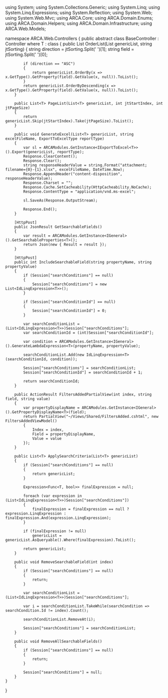 using System;
using System.Collections.Generic;
using System.Linq;
using System.Linq.Expressions;
using System.Reflection;
using System.Web;
using System.Web.Mvc;
using ARCA.Core;
using ARCA.Domain.Enums;
using ARCA.Domain.Helpers;
using ARCA.Domain.Infrastructure;
using ARCA.Web.Models;

namespace ARCA.Web.Controllers
{
    public abstract class BaseController<T> : Controller where T : class 
    {
        public List<T> OrderList(List<T> genericList, string jtSorting)
        {
            string direction = jtSorting.Split(' ')[1];
            string field = jtSorting.Split(' ')[0];

            if (direction == "ASC")
            {
                return genericList.OrderBy(x => x.GetType().GetProperty(field).GetValue(x, null)).ToList();
            }
            return genericList.OrderByDescending(x => x.GetType().GetProperty(field).GetValue(x, null)).ToList();
        }

        public List<T> PageList(List<T> genericList, int jtStartIndex, int jtPageSize)
        {
            return genericList.Skip(jtStartIndex).Take(jtPageSize).ToList();
        }

        public void GenerateExcel(List<T> genericList, string excelFileName, ExportToExcelType reportType)
        {
            var sl = ARCAModules.GetInstance<IExportToExcel<T>>().Export(genericList, reportType);
            Response.ClearContent();
            Response.Clear();
            string responseHeaderValue = string.Format("attachment; filename={0}-{1}.xlsx", excelFileName, DateTime.Now);
            Response.AppendHeader("content-disposition", responseHeaderValue);
            Response.Charset = "";
            Response.Cache.SetCacheability(HttpCacheability.NoCache);
            Response.ContentType = "application/vnd.ms-excel";

            sl.SaveAs(Response.OutputStream);

            Response.End();
        }

        [HttpPost]
        public JsonResult GetSearchableFields()
        {
            var result = ARCAModules.GetInstance<IGeneral>().GetSearchableProperties<T>();
            return Json(new { Result = result });
        }

        [HttpPost]
        public int IncludeSearchableField(string propertyName, string propertyValue)
        {
            if (Session["searchConditions"] == null)
            {
                Session["searchConditions"] = new List<IdLinqExpression<T>>();
            }

            if (Session["searchConditionId"] == null)
            {
                Session["searchConditionId"] = 0;
            }

            var searchConditionList = (List<IdLinqExpression<T>>)Session["searchConditions"];
            var searchConditionId = (int)Session["searchConditionId"];

            var condition = ARCAModules.GetInstance<IGeneral>().GenerateLambdaExpression<T>(propertyName, propertyValue);

            searchConditionList.Add(new IdLinqExpression<T>(searchConditionId, condition));

            Session["searchConditions"] = searchConditionList;
            Session["searchConditionId"] = searchConditionId + 1;

            return searchConditionId;
        }

        public ActionResult FiltersAddedPartialView(int index, string field, string value)
        {
            var propertyDisplayName = ARCAModules.GetInstance<IGeneral>().GetPropertyDisplayName<T>(field);
            return PartialView("~/Views/Shared/FiltersAdded.cshtml", new FiltersAddedViewModel()
            {
                Index = index,
                Field = propertyDisplayName,
                Value = value
            });
        }

        public List<T> ApplySearchCriteria(List<T> genericList)
        {
            if (Session["searchConditions"] == null)
            {
                return genericList;
            }

            Expression<Func<T, bool>> finalExpression = null;

            foreach (var expression in (List<IdLinqExpression<T>>)Session["searchConditions"])
            {
                finalExpression = finalExpression == null ? expression.LinqExpression : finalExpression.And(expression.LinqExpression);
            }

            if (finalExpression != null)
                genericList = genericList.AsQueryable().Where(finalExpression).ToList();

            return genericList;
        }

        public void RemoveSearchableField(int index)
        {
            if (Session["searchConditions"] == null)
            {
                return;
            }

            var searchConditionList = (List<IdLinqExpression<T>>)Session["searchConditions"];

            var i = searchConditionList.TakeWhile(searchCondition => searchCondition.Id != index).Count();

            searchConditionList.RemoveAt(i);

            Session["searchConditions"] = searchConditionList;
        }

        public void RemoveAllSearchableFields()
        {
            if (Session["searchConditions"] == null)
            {
                return;
            }

            Session["searchConditions"] = null;
        }
    }
}
